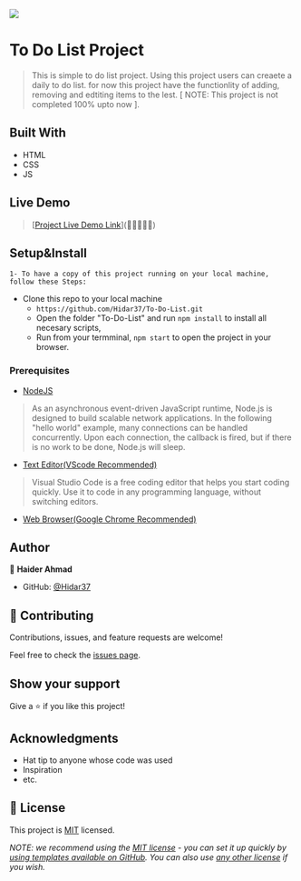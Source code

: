 ![](https://img.shields.io/badge/Microverse-blueviolet)

# To Do List Project

> This is simple to do list project. Using this project users can creaete a daily to do list. for now this project have the functionlity of adding, removing and edtiting items to the lest. [ NOTE: This project is not completed 100% upto now ].

## Built With

- HTML
- CSS
- JS

## Live Demo

> [[Project Live Demo Link](https://hidar37.github.io/To-Do-List/dist/)](🚀🚀🚀🚀🚀)


## Setup&Install

`1- To have a copy of this project running on your local machine, follow these Steps:`

- Clone this repo to your local machine
  - `https://github.com/Hidar37/To-Do-List.git`
  - Open the folder "To-Do-List" and run `npm install` to install all necesary scripts,
  - Run from your termminal, `npm start` to open the project in your browser.

### Prerequisites

- [NodeJS](https://nodejs.org/en/docs/)

> As an asynchronous event-driven JavaScript runtime, Node.js is designed to build scalable network applications. In the following "hello world" example, many connections can be handled concurrently. Upon each connection, the callback is fired, but if there is no work to be done, Node.js will sleep.

- [Text Editor(VScode Recommended)](https://code.visualstudio.com/)

> Visual Studio Code is a free coding editor that helps you start coding quickly. Use it to code in any programming language, without switching editors.

- [Web Browser(Google Chrome Recommended)](https://www.google.com/chrome/?brand=CHBD&brand=CHBD&gclid=Cj0KCQjwqoibBhDUARIsAH2OpWhDJExSRmbLyWolXNX3OYYy0ykn1Gb7xNytG5wWTWSIOVHgqsHIQtsaAvk7EALw_wcB&gclsrc=aw.ds)

## Author

👤 **Haider Ahmad**

- GitHub: [@Hidar37](https://github.com/Hidar37)

## 🤝 Contributing

Contributions, issues, and feature requests are welcome!

Feel free to check the [issues page](../../issues/).

## Show your support

Give a ⭐️ if you like this project!

## Acknowledgments

- Hat tip to anyone whose code was used
- Inspiration
- etc.

## 📝 License

This project is [MIT](./MIT.md) licensed.

_NOTE: we recommend using the [MIT license](https://choosealicense.com/licenses/mit/) - you can set it up quickly by [using templates available on GitHub](https://docs.github.com/en/communities/setting-up-your-project-for-healthy-contributions/adding-a-license-to-a-repository). You can also use [any other license](https://choosealicense.com/licenses/) if you wish._
